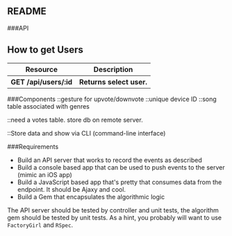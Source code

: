 ## README

###API
<h2>How to get Users</h2>
<table>
  <tbody>
    <tr>
      <th>Resource</th>
      <th>Description</th>
    </tr>
    <tr>
      <th>GET /api/users/:id</th>
      <th>Returns select user.</th>
    </tr>
  </tbody>
</table>


###Components
::gesture for upvote/downvote
::unique device ID
::song table associated with genres

::need a votes table. store db on remote server.

::Store data and show via CLI (command-line interface)

###Requirements
* Build an API server that works to record the events as described
* Build a console based app that can be used to push events to the server
  (mimic an iOS app)
* Build a JavaScript based app that's pretty that consumes data from the
  endpoint.  It should be Ajaxy and cool.
* Build a Gem that encapsulates the algorithmic logic

The API server should be tested by controller and unit tests, the algorithm gem
should be tested by unit tests.  As a hint, you probably will want to use
`FactoryGirl` and `RSpec`.

